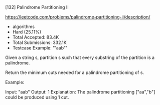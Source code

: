 [132] Palindrome Partitioning II  

https://leetcode.com/problems/palindrome-partitioning-ii/description/

* algorithms
* Hard (25.11%)
* Total Accepted:    83.4K
* Total Submissions: 332.1K
* Testcase Example:  '"aab"'

Given a string s, partition s such that every substring of the partition is a palindrome.

Return the minimum cuts needed for a palindrome partitioning of s.

Example:


Input: "aab"
Output: 1
Explanation: The palindrome partitioning ["aa","b"] could be produced using 1 cut.


